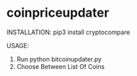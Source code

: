 # coinpriceupdater
INSTALLATION:
pip3 install cryptocompare

USAGE:
1. Run python bitcoinupdater.py
2. Choose Between List Of Coins
